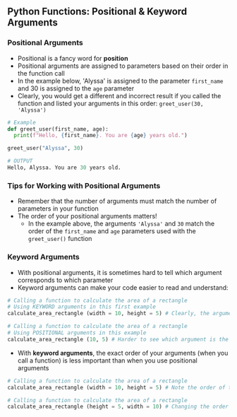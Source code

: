 ## Python Functions: Positional & Keyword Arguments

### Positional Arguments

- Positional is a fancy word for **position**
- Positional arguments are assigned to parameters based on their order in the function call
- In the example below, 'Alyssa' is assigned to the parameter `first_name` and 30 is assigned to the `age` parameter
- Clearly, you would get a different and incorrect result if you called the function and listed your arguments in this order: `greet_user(30, 'Alyssa')`

```python
# Example
def greet_user(first_name, age):
  print(f"Hello, {first_name}. You are {age} years old.")

greet_user("Alyssa", 30)
```

```python
# OUTPUT
Hello, Alyssa. You are 30 years old.
```
### Tips for Working with Positional Arguments
- Remember that the number of arguments must match the number of parameters in your function
- The order of your positional arguments matters!
  - In the example above, the arguments `'Alyssa'` and `30` match the order of the `first_name` and `age` parameters used with the `greet_user()` function
 

### Keyword Arguments

- With positional arguments, it is sometimes hard to tell which argument corresponds to which parameter
- Keyword arguments can make your code easier to read and understand:
```python
# Calling a function to calculate the area of a rectangle
# Using KEYWORD arguments in this first example
calculate_area_rectangle (width = 10, height = 5) # Clearly, the argument 10 is the width and the argument 5 is the height of the rectangle

# Calling a function to calculate the area of a rectangle
# Using POSITIONAL arguments in this example
calculate_area_rectangle (10, 5) # Harder to see which argument is the width and which is the height of the rectangle
```
- With **keyword arguments**, the exact order of your arguments (when you call a function) is less important than when you use positional arguments
```python
# Calling a function to calculate the area of a rectangle
calculate_area_rectangle (width = 10, height = 5) # Note the order of the two arguments in this version

# Calling a function to calculate the area of a rectangle
calculate_area_rectangle (height = 5, width = 10) # Changing the order of keyword arguments does not affect the result of the calculation
```
